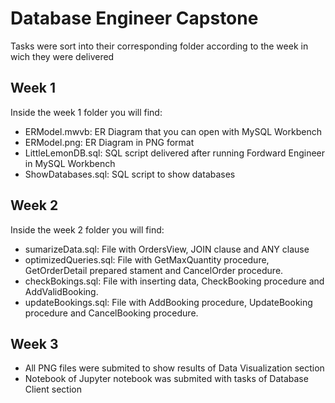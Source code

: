 # Database Engineer Capstone

Tasks were sort into their corresponding folder according to the week in wich they were delivered

## Week 1

Inside the week 1 folder you will find:

- ERModel.mwvb: ER Diagram that you can open with MySQL Workbench
- ERModel.png: ER Diagram in PNG format
- LittleLemonDB.sql: SQL script delivered after running Fordward Engineer in MySQL Workbench
- ShowDatabases.sql: SQL script to show databases
  
## Week 2

Inside the week 2 folder you will find:

- sumarizeData.sql: File with OrdersView, JOIN clause and ANY clause
- optimizedQueries.sql: File with GetMaxQuantity procedure, GetOrderDetail prepared stament and CancelOrder procedure.
- checkBokings.sql: File with inserting data, CheckBooking procedure and AddValidBooking.
- updateBookings.sql: File with AddBooking procedure, UpdateBooking procedure and CancelBooking procedure.

## Week 3

- All PNG files were submited to show results of Data Visualization section
- Notebook of Jupyter notebook was submited with tasks of Database Client section
